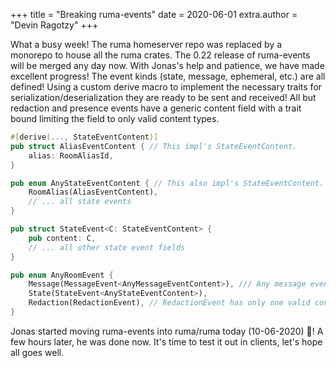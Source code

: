 +++
title = "Breaking ruma-events"
date = 2020-06-01
extra.author = "Devin Ragotzy"
+++

What a busy week! The ruma homeserver repo was replaced by a monorepo to house all the ruma crates. The 0.22 release of ruma-events will be merged any day now. With Jonas's help and patience, we have made excellent progress! The event kinds (state, message, ephemeral, etc.) are all defined! Using a custom derive macro to implement the necessary traits for serialization/deserialization they are ready to be sent and received! All but redaction and presence events have a generic content field with a trait bound limiting the field to only valid content types.
```rust
#[derive(..., StateEventContent)]
pub struct AliasEventContent { // This impl's StateEventContent.
    alias: RoomAliasId,
}

pub enum AnyStateEventContent { // This also impl's StateEventContent.
    RoomAlias(AliasEventContent),
    // ... all state events
}

pub struct StateEvent<C: StateEventContent> {
    pub content: C,
    // ... all other state event fields
}

pub enum AnyRoomEvent {
    Message(MessageEvent<AnyMessageEventContent>), /// Any message event, this is defined like StateEvent.
    State(StateEvent<AnyStateEventContent>),
    Redaction(RedactionEvent), // RedactionEvent has only one valid content so it isn't generic.
}
```

Jonas started moving ruma-events into ruma/ruma today (10-06-2020) 🎉! A few hours later, he was done now. It's time to test it out in clients, let's hope all goes well.


